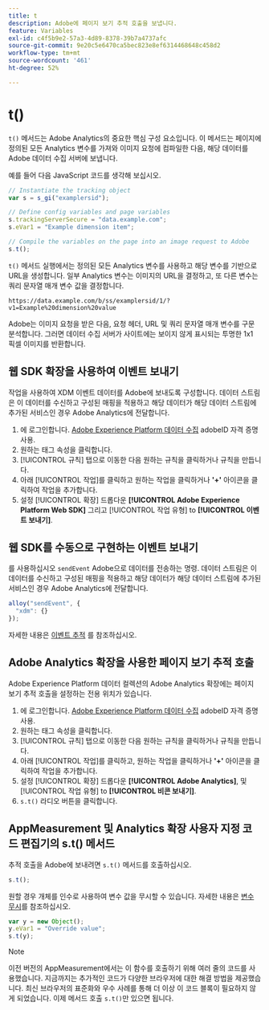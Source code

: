 ```yaml
---
title: t
description: Adobe에 페이지 보기 추적 호출을 보냅니다.
feature: Variables
exl-id: c4f5b9e2-57a3-4d89-8378-39b7a4737afc
source-git-commit: 9e20c5e6470ca5bec823e8ef6314468648c458d2
workflow-type: tm+mt
source-wordcount: '461'
ht-degree: 52%

---
```


# t()

`t()` 메서드는 Adobe Analytics의 중요한 핵심 구성 요소입니다. 이 메서드는 페이지에 정의된 모든 Analytics 변수를 가져와 이미지 요청에 컴파일한 다음, 해당 데이터를 Adobe 데이터 수집 서버에 보냅니다.

예를 들어 다음 JavaScript 코드를 생각해 보십시오.

```js
// Instantiate the tracking object
var s = s_gi("examplersid");

// Define config variables and page variables
s.trackingServerSecure = "data.example.com";
s.eVar1 = "Example dimension item";

// Compile the variables on the page into an image request to Adobe
s.t();
```

`t()` 메서드 실행에서는 정의된 모든 Analytics 변수를 사용하고 해당 변수를 기반으로 URL을 생성합니다. 일부 Analytics 변수는 이미지의 URL을 결정하고, 또 다른 변수는 쿼리 문자열 매개 변수 값을 결정합니다.

```text
https://data.example.com/b/ss/examplersid/1/?v1=Example%20dimension%20value
```

Adobe는 이미지 요청을 받은 다음, 요청 헤더, URL 및 쿼리 문자열 매개 변수를 구문 분석합니다. 그러면 데이터 수집 서버가 사이트에는 보이지 않게 표시되는 투명한 1x1 픽셀 이미지를 반환합니다.

## 웹 SDK 확장을 사용하여 이벤트 보내기

작업을 사용하여 XDM 이벤트 데이터를 Adobe에 보내도록 구성합니다. 데이터 스트림은 이 데이터를 수신하고 구성된 매핑을 적용하고 해당 데이터가 해당 데이터 스트림에 추가된 서비스인 경우 Adobe Analytics에 전달합니다.

1. 에 로그인합니다. [Adobe Experience Platform 데이터 수집](https://experience.adobe.com/data-collection) adobeID 자격 증명 사용.
1. 원하는 태그 속성을 클릭합니다.
1. [!UICONTROL 규칙] 탭으로 이동한 다음 원하는 규칙을 클릭하거나 규칙을 만듭니다.
1. 아래 [!UICONTROL 작업]를 클릭하고 원하는 작업을 클릭하거나 **&#39;+&#39;** 아이콘을 클릭하여 작업을 추가합니다.
1. 설정 [!UICONTROL 확장] 드롭다운 **[!UICONTROL Adobe Experience Platform Web SDK]** 그리고 [!UICONTROL 작업 유형] to **[!UICONTROL 이벤트 보내기]**.

## 웹 SDK를 수동으로 구현하는 이벤트 보내기

를 사용하십시오 `sendEvent` Adobe으로 데이터를 전송하는 명령. 데이터 스트림은 이 데이터를 수신하고 구성된 매핑을 적용하고 해당 데이터가 해당 데이터 스트림에 추가된 서비스인 경우 Adobe Analytics에 전달합니다.

```js
alloy("sendEvent", {
  "xdm": {}
});
```

자세한 내용은 [이벤트 추적](https://experienceleague.adobe.com/docs/experience-platform/edge/fundamentals/tracking-events.html?lang=ko-KR) 를 참조하십시오.

## Adobe Analytics 확장을 사용한 페이지 보기 추적 호출

Adobe Experience Platform 데이터 컬렉션의 Adobe Analytics 확장에는 페이지 보기 추적 호출을 설정하는 전용 위치가 있습니다.

1. 에 로그인합니다. [Adobe Experience Platform 데이터 수집](https://experience.adobe.com/data-collection) adobeID 자격 증명 사용.
1. 원하는 태그 속성을 클릭합니다.
1. [!UICONTROL 규칙] 탭으로 이동한 다음 원하는 규칙을 클릭하거나 규칙을 만듭니다.
1. 아래 [!UICONTROL 작업]를 클릭하고, 원하는 작업을 클릭하거나 **&#39;+&#39;** 아이콘을 클릭하여 작업을 추가합니다.
1. 설정 [!UICONTROL 확장] 드롭다운 **[!UICONTROL Adobe Analytics]**, 및 [!UICONTROL 작업 유형] to **[!UICONTROL 비콘 보내기]**.
1. `s.t()` 라디오 버튼을 클릭합니다.

## AppMeasurement 및 Analytics 확장 사용자 지정 코드 편집기의 s.t() 메서드

추적 호출을 Adobe에 보내려면 `s.t()` 메서드를 호출하십시오.

```js
s.t();
```

원할 경우 개체를 인수로 사용하여 변수 값을 무시할 수 있습니다. 자세한 내용은 [변수 무시](../../js/overrides.md)를 참조하십시오.

```js
var y = new Object();
y.eVar1 = "Override value";
s.t(y);
```

>[!NOTE]
>
>이전 버전의 AppMeasurement에서는 이 함수를 호출하기 위해 여러 줄의 코드를 사용했습니다. 지금까지는 추가적인 코드가 다양한 브라우저에 대한 해결 방법을 제공했습니다. 최신 브라우저의 표준화와 우수 사례를 통해 더 이상 이 코드 블록이 필요하지 않게 되었습니다. 이제 메서드 호출 `s.t()`만 있으면 됩니다.
